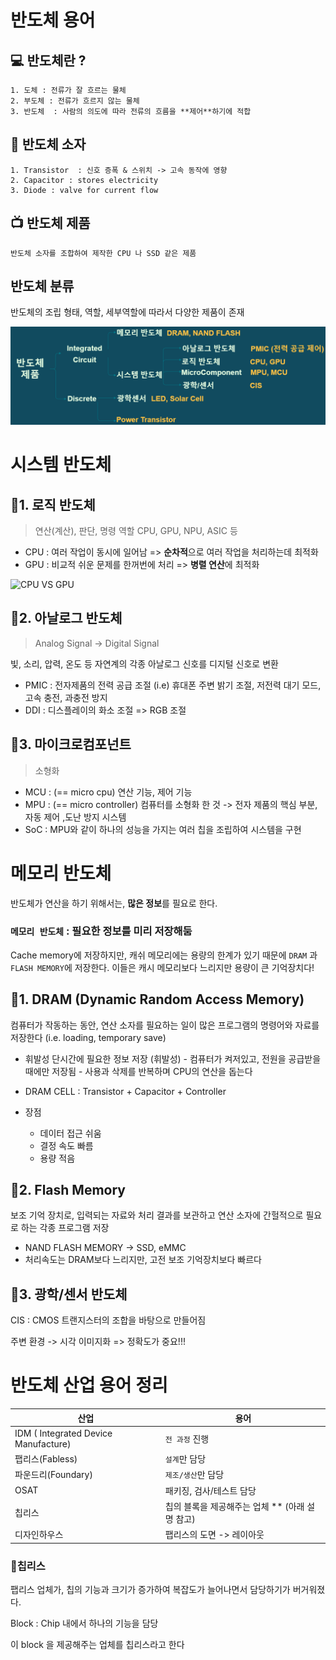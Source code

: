 # 반도체 용어

## 💻 반도체란 ?

    1. 도체 : 전류가 잘 흐르는 물체
    2. 부도체 : 전류가 흐르지 않는 물체
    3. 반도체  : 사람의 의도에 따라 전류의 흐름을 **제어**하기에 적합

## 🔌 반도체 소자

    1. Transistor  : 신호 증폭 & 스위치 -> 고속 동작에 영향
    2. Capacitor : stores electricity
    3. Diode : valve for current flow

## 📺 반도체 제품

    반도체 소자를 조합하여 제작한 CPU 나 SSD 같은 제품

## 반도체 분류

반도체의 조립 형태, 역할, 세부역할에 따라서 다양한 제품이 존재

![반도체 제품](./assets/반도체제품.png)

# 시스템 반도체

## 💾1. 로직 반도체

> 연산(계산), 판단, 명령 역할
> CPU, GPU, NPU, ASIC 등

- CPU : 여러 작업이 동시에 일어남 => **순차적**으로 여러 작업을 처리하는데 최적화
- GPU : 비교적 쉬운 문제를 한꺼번에 처리 => **병렬 연산**에 최적화

![CPU VS GPU ](https://data.embeddedcomputing.com/uploads/articles/wp/1462/54176dc2ec16c-Vivante-Sept-Fig1.jpg)

## 💾2. 아날로그 반도체

> Analog Signal -> Digital Signal

빛, 소리, 압력, 온도 등 자연계의 각종 아날로그 신호를 디지털 신호로 변환

- PMIC : 전자제품의 전력 공급 조절
  (i.e) 휴대폰 주변 밝기 조절, 저전력 대기 모드, 고속 충전, 과충전 방지
- DDI : 디스플레이의 화소 조절 => RGB 조절

## 💾3. 마이크로컴포넌트

> 소형화

- MCU : (== micro cpu) 연산 기능, 제어 기능
- MPU : (== micro controller) 컴퓨터를 소형화 한 것
  -> 전자 제품의 핵심 부분, 자동 제어 ,도난 방지 시스템
- SoC : MPU와 같이 하나의 성능을 가지는 여러 칩을 조립하여 시스템을 구현

# 메모리 반도체

반도체가 연산을 하기 위해서는, **많은 정보**를 필요로 한다.

### `메모리 반도체` : 필요한 정보를 미리 저장해둠

Cache memory에 저장하지만, 캐쉬 메모리에는 용량의 한계가 있기 때문에 `DRAM` 과 `FLASH MEMORY`에 저장한다. 이들은 캐시 메모리보다 느리지만 용량이 큰 기억장치다!

## 💾1. DRAM (Dynamic Random Access Memory)

컴퓨터가 작동하는 동안, 연산 소자를 필요하는 일이 많은 프로그램의 명령어와 자료를 저장한다 (i.e. loading, temporary save)

- 휘발성
  단시간에 필요한 정보 저장 (휘발성) - 컴퓨터가 켜저있고, 전원을 공급받을 때에만 저장됨 - 사용과 삭제를 반복하며 CPU의 연산을 돕는다

- DRAM CELL : Transistor + Capacitor + Controller

- 장점
  - 데이터 접근 쉬움
  - 결정 속도 빠름
  - 용량 적음

## 💾2. Flash Memory

보조 기억 장치로, 입력되는 자료와 처리 결과를 보관하고 연산 소자에 간헐적으로 필요로 하는 각종 프로그램 저장

- NAND FLASH MEMORY -> SSD, eMMC
- 처리속도는 DRAM보다 느리지만, 고전 보조 기억장치보다 빠르다

## 💾3. 광학/센서 반도체

CIS : CMOS 트랜지스터의 조합을 바탕으로 만들어짐

주변 환경 -> 시각 이미지화 => 정확도가 중요!!!

# 반도체 산업 용어 정리

| 산업                                 | 용어                                              |
| ------------------------------------ | ------------------------------------------------- |
| IDM ( Integrated Device Manufacture) | `전 과정` 진행                                    |
| 팹리스(Fabless)                      | `설계`만 담당                                     |
| 파운드리(Foundary)                   | `제조/생산`만 담당                                |
| OSAT                                 | 패키징, 검사/테스트 담당                          |
| 칩리스                               | 칩의 블록을 제공해주는 업체 \*\* (아래 설명 참고) |
| 디자인하우스                         | 팹리스의 도면 -> 레이아웃                         |

### 📝칩리스

팹리스 업체가, 칩의 기능과 크기가 증가하여 복잡도가 늘어나면서 담당하기가 버거워졌다.

Block : Chip 내에서 하나의 기능을 담당

이 block 을 제공해주는 업체를 칩리스라고 한다
